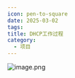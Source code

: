 ```yaml
---
icon: pen-to-square
date: 2025-03-02
tags: 
title: DHCP工作过程
category:
  - 项目
---
```


![image.png](https://cdn.jsdelivr.net/gh/fakeppa/blog-img/20250302141941.png)
